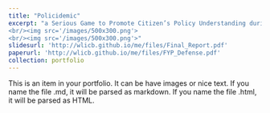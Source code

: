```yaml
---
title: "Policidemic"
excerpt: "a Serious Game to Promote Citizen’s Policy Understanding during a Public Health Crisis
<br/><img src='/images/500x300.png'>
<br/><img src='/images/500x300.png'>"
slidesurl: 'http://wlicb.github.io/me/files/Final_Report.pdf'
paperurl: 'http://wlicb.github.io/me/files/FYP_Defense.pdf'
collection: portfolio
---
```


This is an item in your portfolio. It can be have images or nice text. If you name the file .md, it will be parsed as markdown. If you name the file .html, it will be parsed as HTML. 
